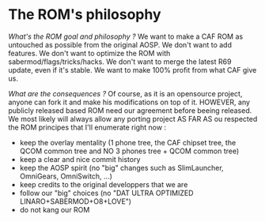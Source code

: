 The ROM's philosophy
====================

*What's the ROM goal and philosophy ?*
We want to make a CAF ROM as untouched as possible from the original AOSP. We don't want to add features. We don't want to optimize the ROM with sabermod/flags/tricks/hacks. We don't want to merge the latest R69 update, even if it's stable.
We want to make 100% profit from what CAF give us.

*What are the consequences ?*
Of course, as it is an opensource project, anyone can fork it and make his modifications on top of it.
HOWEVER, any publicly released based ROM need our agreement before beeing released.
We most likely will always allow any porting project AS FAR AS ou respected the ROM principes that I'll enumerate right now :
- keep the overlay mentality (1 phone tree, the CAF chipset tree, the QCOM common tree and NO 3 phones tree + QCOM common tree)
- keep a clear and nice commit history
- keep the AOSP spirit (no "big" changes such as SlimLauncher, OmniGears, OmniSwitch, ...)
- keep credits to the original developpers that we are
- follow our "big" choices (no "DAT ULTRA OPTIMIZED LINARO+SABERMOD+O8+LOVE")
- do not kang our ROM
